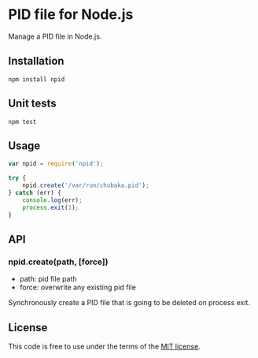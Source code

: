 # PID file for Node.js

Manage a PID file in Node.js.

## Installation

```
npm install npid
```

## Unit tests

```
npm test
```

## Usage

``` js
var npid = require('npid');

try {
    npid.create('/var/run/chubaka.pid');
} catch (err) {
    console.log(err);
    process.exit(1);
}
```

## API

### npid.create(path, [force])

- path: pid file path
- force: overwrite any existing pid file

Synchronously create a PID file that is going to be deleted on process exit.

## License

This code is free to use under the terms of the [MIT license](http://mturcotte.mit-license.org/).
